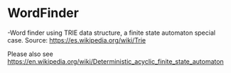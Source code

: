 # WordFinder
-Word finder using TRIE data structure, a finite state automaton special case. 
Source: 
https://es.wikipedia.org/wiki/Trie

Please also see https://en.wikipedia.org/wiki/Deterministic_acyclic_finite_state_automaton 
